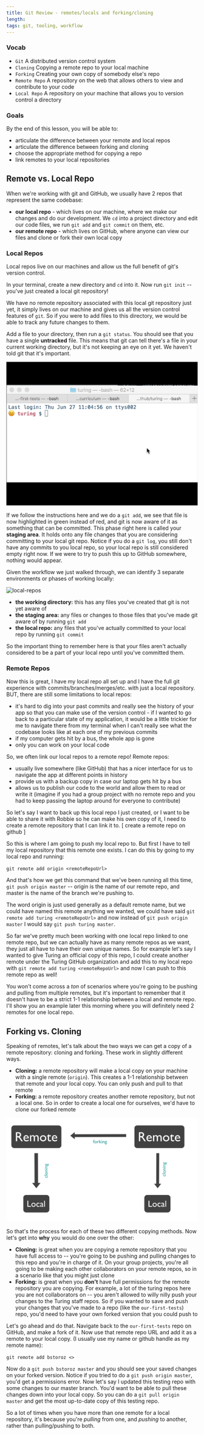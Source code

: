 ```yaml
---
title: Git Review - remotes/locals and forking/cloning
length:
tags: git, tooling, workflow
---
```


### Vocab

- `Git` A distributed version control system
- `Cloning` Copying a remote repo to your local machine
- `Forking` Creating your own copy of somebody else's repo
- `Remote Repo` A repository on the web that allows others to view and contribute to your code
- `Local Repo` A repository on your machine that allows you to version control a directory

### Goals

By the end of this lesson, you will be able to:

* articulate the difference between your remote and local repos
* articulate the difference between forking and cloning
* choose the appropriate method for copying a repo
* link remotes to your local repositories


## Remote vs. Local Repo

When we're working with git and GitHub, we usually have 2 repos that represent the same codebase:

* **our local repo** - which lives on our machine, where we make our changes and do our development. We `cd` into a project directory and edit our code files, we run `git add` and `git commit` on them, etc.
* **our remote repo** - which lives on GitHub, where anyone can view our files and clone or fork their own local copy

### Local Repos

Local repos live on our machines and allow us the full benefit of git's version control.

In your terminal, create a new directory and `cd` into it. Now run `git init` -- you've just created a local git repository!

We have no remote repository associated with this local git repository just yet, it simply lives on our machine and gives us all the version control features of `git`. So if you were to add files to this directory, we would be able to track any future changes to them.

Add a file to your directory, then run a `git status`. You should see that you have a single **untracked** file. This means that git can tell there's a file in your current working directory, but it's not keeping an eye on it yet. We haven't told git that it's important. 

![git-init](/assets/images/lessons/git/git-init.gif)

If we follow the instructions here and we do a `git add`, we see that file is now highlighted in green instead of red, and git is now aware of it as something that can be committed. This phase right here is called your **staging area**. It holds onto any file changes that you are considering committing to your local git repo. Notice if you do a `git log`, you still don't have any commits to you local repo, so your local repo is still considered empty right now. If we were to try to push this up to GitHub somewhere, nothing would appear.

Given the workflow we just walked through, we can identify 3 separate environments or phases of working locally:

![local-repos](/assets/images/lessons/git/local-repos.png)

* **the working directory:** this has any files you've created that git is not yet aware of
* **the staging area:** any files or changes to those files that you've made git aware of by running `git add`
* **the local repo:** any files that you've actually committed to your local repo by running `git commit`

So the important thing to remember here is that your files aren't actually considered to be a part of your local repo until you've committed them.


### Remote Repos

Now this is great, I have my local repo all set up and I have the full git experience with commits/branches/merges/etc. with just a local repository. BUT, there are still some limitations to local repos:

* it's hard to dig into your past commits and really see the history of your app so that you can make use of the version control - if I wanted to go back to a particular state of my application, it would be a little trickier for me to navigate there from my terminal when I can't really see what the codebase looks like at each one of my previous commits
* if my computer gets hit by a bus, the whole app is gone
* only you can work on your local code

So, we often link our local repos to a remote repo! Remote repos:

* usually live somewhere (like GitHub) that has a nicer interface for us to navigate the app at different points in history
* provide us with a backup copy in case our laptop gets hit by a bus
* allows us to publish our code to the world and allow them to read or write it (imagine if you had a group project with no remote repo and you had to keep passing the laptop around for everyone to contribute)

So let's say I want to back up this local repo I just created, or I want to be able to share it with Robbie so he can make his own copy of it, I need to create a remote repository that I can link it to. [ create a remote repo on github ]

So this is where I am going to push my local repo to. But first I have to tell my local repository that this remote one exists. I can do this by going to my local repo and running:

`git remote add origin <remoteRepoUrl>`

And that's how we get this command that we've been running all this time, `git push origin master` -- origin is the name of our remote repo, and master is the name of the branch we're pushing to.

The word origin is just used generally as a default remote name, but we could have named this remote anything we wanted, we could have said `git remote add turing <remoteRepoUrl>` and now instead of `git push origin master` I would say `git push turing master`.

So far we've pretty much been working with one local repo linked to one remote repo, but we can actually have as many remote repos as we want, they just all have to have their own unique names. So for example let's say I wanted to give Turing an official copy of this repo, I could create another remote under the Turing GitHub organization and add this to my local repo with `git remote add turing <remoteRepoUrl>` and now I can push to this remote repo as well!

You won't come across a *ton* of scenarios where you're going to be pushing and pulling from multiple remotes, but it's important to remember that it doesn't have to be a strict 1-1 relationship between a local and remote repo. I'll show you an example later this morning where you will definitely need 2 remotes for one local repo.


## Forking vs. Cloning

Speaking of remotes, let's talk about the two ways we can get a copy of a remote repository: cloning and forking. These work in slightly different ways.

* **Cloning:** a remote repository will make a local copy on your machine with a single remote (`origin`). This creates a 1-1 relationship between that remote and your local copy. You can only push and pull to that remote
* **Forking:** a remote repository creates another remote repository, but not a local one. So in order to create a local one for ourselves, we'd have to clone our forked remote

![forking-vs-cloning](/assets/images/lessons/git/forking-vs-cloning.png)

So that's the process for each of these two different copying methods. Now let's get into **why** you would do one over the other:

* **Cloning:** is great when you are copying a remote repository that you have full access to -- you're going to be pushing and pulling changes to this repo and you're in charge of it. On your group projects, you're all going to be making each other collaborators on your remote repos, so in a scenario like that you might just clone
* **Forking:** is great when you **don't** have full permissions for the remote repository you are copying. For example, a lot of the turing repos here you are not collaborators on -- you aren't allowed to willy nilly push your changes to the Turing staff repos. So if you wanted to save and push your changes that you've made to a repo (like the `our-first-tests`) repo, you'd need to have your own forked version that you could push to

Let's go ahead and do that. Navigate back to the `our-first-tests` repo on GitHub, and make a fork of it. Now use that remote repo URL and add it as a remote to your local copy. (I usually use my name or github handle as my remote name):

`git remote add bstoroz <>`

Now do a `git push bstoroz master` and you should see your saved changes on your forked version. Notice if you tried to do a `git push origin master`, you'd get a permissions error. Now let's say I updated this testing repo with some changes to our master branch. You'd want to be able to pull these changes down into your local copy. So you can do a `git pull origin master` and get the most up-to-date copy of this testing repo.

So a lot of times when you have more than one remote for a local repository, it's because you're *pulling* from one, and *pushing* to another, rather than pulling/pushing to both.






















<!-- 

## Cloning

Cloning allows you to copy down the original repo from github into a local directory. When you clone a repo, the local directory it creates is automatically mapped to the remote github repo. By default, it creates a remote for you called 'origin', and gives you access to any and all of the branches that exist on that remote repository.

If new remote branches have been created since you initially cloned down, or any of the remote branches have been updated, you can update all of those remote branches by running `git fetch`.

While cloning allows you to copy down the original repo, if you are not a collaborator on that repo, and you want to save any local changes you've made to github, you'll have to create a new remote repository to push them to.

Which brings us to...



## Forking

When you don't have collaboration access on a particular remote repository, but you want to contribute to it or save your own version of it, you should fork the repository.

Forking creates a brand new remote repository that is essentially a copy of the original. By default, this will also create a new remote for you called 'origin'. 

When you fork a repo, although it creates a copy of the original, it does not give you access to all the original branches. You still only have one origin remote when you fork, except now that origin points to all the branches on **your** github under **your** username, and not the original repo. In order to gain access to all of those branches, you need to do a couple of things:

**Add a new remote repository for your local one to reference.**

You only have an `origin` remote right now that points to **your** remote repository. If you want access to the original repo, you must add a new remote like so:

`git remote add <remote_name> <repo_url>`

You should then be able to see in your terminal a list of all the remote repositories your local one is linked to by running `git remote -v`

**Fetch all branches from the new remote**

Then you need to fetch all the branches from the remote repository you just created:

`git fetch --all`

This will fetch and create a reference to all the branches from every single one of your remote repositories.

**Checkout a new local branch based on an existing remote**

If you want to create a new local branch, based on an existing remote branch, you can then do:

`git checkout -b <new_branch_name> <remote_name>/<remote_branch_name>`


## Example Workflow

Let's say an instructor has created a repo for a live coding lesson that lives at http://github.com/turing/foo-bar, and there are two branches on that repository: `tutorial-begin`, where everyone should start, and `tutorial-complete`, with the completed solution.

If you clone down this repo, you will have access to both of those branches no problem. But now you can't push your changes up to github because you don't have collaborator access to that repo. If you'd like to be able to show your changes on your github, and keep track of your own version of the repo, a better workflow would be to fork.

Your workflow would involve a couple of steps and look like this:

1. Fork the repo
2. Add the turing repo as a remote: `git remote add turing http://github.com/turing/foo-bar`
3. Fetch all the branches from the newly added remote: `get fetch --all`
4. Create a new local branch based on the turing `tutorial-begin` branch: `git checkout -b tutorial-begin turing/tutorial-begin` -->